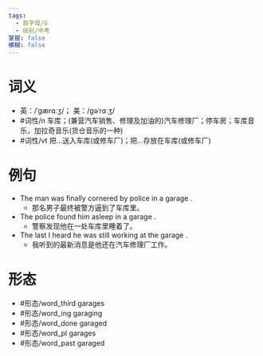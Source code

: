 ```yaml
---
tags:
  - 首字母/G
  - 级别/中考
掌握: false
模糊: false
---
```

# 词义
- 英：/ˈɡærɑːʒ/； 美：/ɡəˈrɑːʒ/
- #词性/n  车库；(兼营汽车销售、修理及加油的)汽车修理厂；停车房；车库音乐，加拉奇音乐(货仓音乐的一种)
- #词性/vt  把…送入车库(或修车厂)；把…存放在车库(或修车厂)
# 例句
- The man was finally cornered by police in a garage .
	- 那名男子最终被警方逼到了车库里。
- The police found him asleep in a garage .
	- 警察发现他在一处车库里睡着了。
- The last I heard he was still working at the garage .
	- 我听到的最新消息是他还在汽车修理厂工作。
# 形态
- #形态/word_third garages
- #形态/word_ing garaging
- #形态/word_done garaged
- #形态/word_pl garages
- #形态/word_past garaged
